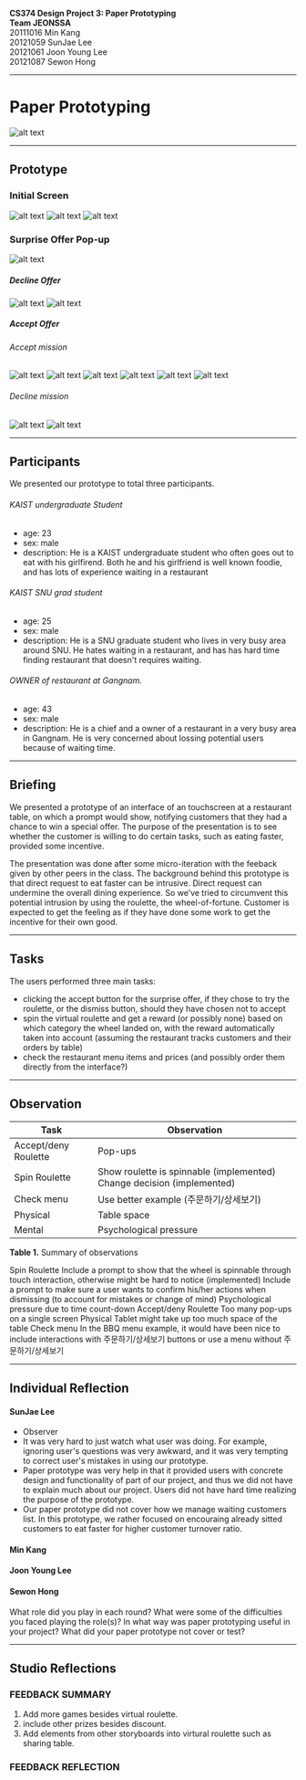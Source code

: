 **CS374 Design Project 3: Paper Prototyping**  
**Team JEONSSA**  
20111016 Min Kang  
20121059 SunJae Lee  
20121061 Joon Young Lee  
20121087 Sewon Hong

---

# Paper Prototyping
 ![alt text](title.png "Title: Virtual Wheel-of-Fortune")
 
---
## Prototype
### Initial Screen
 ![alt text](1.png "Initial Screen. Includes 'View Menu' Button and 'Call Waiter' button")
 ![alt text](2.png "When clicked 'Call Waitet' button")
 ![alt text](3.png "When clicked 'View Menu' button")

### Surprise Offer Pop-up
 ![alt text](4.png "Surprise Offer pop-up: includes ‘Yes!’ accept button and ‘No thanks…’ decline button")
##### Decline Offer
 ![alt text](5.png "Decline")
 ![alt text](6.png "Decline")
##### Accept Offer
###### Accept mission
![alt text](7.png "Accept")
![alt text](8.png "Accept")
![alt text](9.png "Accept")
![alt text](10.png "Accept")
![alt text](11.png "Accept")
![alt text](14.png "Accept")
###### Decline mission
![alt text](12.png "Decline")
![alt text](13.png "Decline")


---
## Participants

We presented our prototype to total three participants. 

###### KAIST undergraduate Student
* age: 23
* sex: male
* description: He is a KAIST undergraduate student who often goes out to eat with his girlfirend. Both he and his girlfriend is well known foodie, and has lots of experience waiting in a restaurant

###### KAIST SNU grad student
* age: 25
* sex: male
* description: He is a SNU graduate student who lives in very busy area around SNU. He hates waiting in a restaurant, and has has hard time finding restaurant that doesn't requires waiting.

###### OWNER of restaurant at Gangnam.
* age: 43
* sex: male
* description: He is a chief and a owner of a restaurant in a very busy area in Gangnam. He is very concerned about lossing potential users because of waiting time. 
---
## Briefing
  We presented a prototype of an interface of an touchscreen at a restaurant table, on which a prompt would show, notifying customers that they had a chance to win a special offer. The purpose of the presentation is to see whether the customer is willing to do certain tasks, such as eating faster, provided some incentive.

  The presentation was done after some micro-iteration with the feeback given by other peers in the class. The background behind this prototype is that direct request to eat faster can be intrusive. Direct request can undermine the overall dining experience. So we’ve tried to circumvent this potential intrusion by using the roulette, the wheel-of-fortune. Customer is expected to get the feeling as if they have done some work to get the incentive for their own good.
  
---
## Tasks
The users performed three main tasks: 
- clicking the accept button for the surprise offer, if they chose to try the roulette, or the dismiss button, should they have chosen not to accept
- spin the virtual roulette and get a reward (or possibly none) based on which category the wheel landed on, with the reward automatically taken into account (assuming the restaurant tracks customers and their orders by table)
- check the restaurant menu items and prices (and possibly order them directly from the interface?)

---
## Observation

Task | Observation
 --- | --- 
Accept/deny Roulette | Pop-ups
Spin Roulette | Show roulette is spinnable (implemented) Change decision (implemented)
Check menu | Use better example (주문하기/상세보기)
Physical | Table space
Mental | Psychological pressure
 **Table 1.** Summary of observations
 
Spin Roulette
Include a prompt to show that the wheel is spinnable through touch interaction, otherwise might be hard to notice (implemented)
Include a prompt to make sure a user wants to confirm his/her actions when dismissing (to account for mistakes or change of mind)
Psychological pressure due to time count-down
Accept/deny Roulette
Too many pop-ups on a single screen
Physical
Tablet might take up too much space of the table
Check menu
In the BBQ menu example, it would have been nice to include interactions with 주문하기/상세보기 buttons or use a menu without 주문하기/상세보기


---
## Individual Reflection

#### SunJae Lee
* Observer
* It was very hard to just watch what user was doing. For example, ignoring user's questions was very awkward, and it was very tempting to correct user's mistakes in using our prototype.
* Paper prototype was very help in that it provided users with concrete design and functionality of part of our project, and thus we did not have to explain much about our project. Users did not have hard time realizing the purpose of the prototype.
* Our paper prototype did not cover how we manage waiting customers list. In this prototype, we rather focused on encouraing already sitted customers to eat faster for higher customer turnover ratio. 

#### Min Kang

#### Joon Young Lee

#### Sewon Hong
What role did you play in each round?
What were some of the difficulties you faced playing the role(s)?
In what way was paper prototyping useful in your project?
What did your paper prototype not cover or test?

---
## Studio Reflections
### FEEDBACK SUMMARY
1) Add more games besides virtual roulette.
2) include other prizes besides discount.
3) Add elements from other storyboards into virtural roulette such as sharing table.

### FEEDBACK REFLECTION
